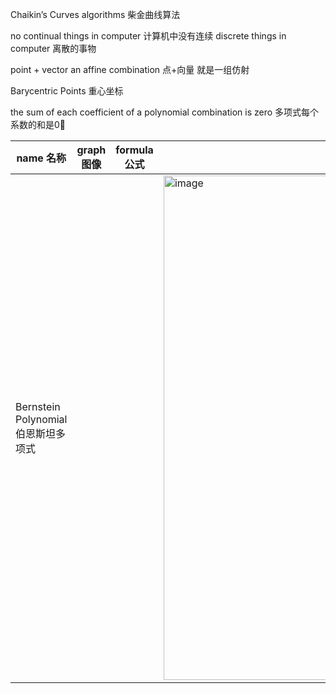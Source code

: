 Chaikin’s Curves algorithms 柴金曲线算法

no continual things in computer 计算机中没有连续
discrete things in computer 离散的事物

point + vector an affine combination 点+向量 就是一组仿射

Barycentric Points 重心坐标

the sum of each coefficient of a polynomial combination is zero 多项式每个系数的和是0⃣️


|name 名称|graph 图像|formula 公式|algorithm 算法|C++ code|
|-|-----|-------|---------|--------|
|Bernstein Polynomial 伯恩斯坦多项式|     |       |<img width="807" alt="image" src="https://user-images.githubusercontent.com/31954987/221395097-c779b47e-d5f5-4693-be57-b9106a0c5e66.png">   |      |        |




